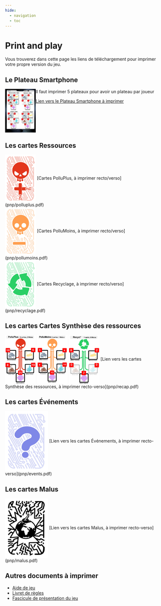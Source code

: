 ```yaml
---
hide:
  - navigation
  - toc
---
```


# Print and play

Vous trouverez dans cette page les liens de téléchargement pour imprimer votre propre version du jeu.

## Le Plateau Smartphone
<img alt="Plateau.jpeg" src="../img/Plateau.jpeg" width="100" align="left"/>

Il faut imprimer 5 plateaux pour avoir un plateau par joueur

[Lien vers le Plateau Smartphone à imprimer](docCommuns/Plateau.pdf) 

<br clear="left"/>

## Les cartes Ressources

<img alt="cartePlluPlus.jpg" src="../img/cartePlluPlus.jpg" width="100" align="center"/>
[Cartes PolluPlus, à imprimer recto/verso](pnp/polluplus.pdf)
<br clear="left"/>

<img alt="cartePolluMoins.jpg" src="../img/cartePolluMoins.jpg" width="100" align="center"/>
[Cartes PolluMoins, à imprimer recto/verso](pnp/pollumoins.pdf)
<br clear="left"/>

<img alt="carteRecycl.jpg" src="../img/carteRecycl.jpg" width="100" align="center"/>
[Cartes Recyclage, à imprimer recto/verso](pnp/recyclage.pdf)
<br clear="left"/>


## Les cartes Cartes Synthèse des ressources
<img alt="Cartes Synthèse PolluPlus" src="../img/SynthesePolluPlus.jpeg" width="100" align="center"/>
<img alt="Cartes Synthèse PolluMoins" src="../img/SynthesePolluMoins.jpeg" width="100" align="center"/>
<img alt="Cartes Synthèse Recycl'" src="../img/SyntheseRecycl.jpeg" width="100" align="center"/>
[Lien vers les cartes Synthèse des ressources, à imprimer recto-verso](pnp/recap.pdf)

## Les cartes Événements
<img alt="carteEvenement.png" src="../img/carteEvenement.png" width="140" align="center"/>
[Lien vers les cartes Événements, à imprimer recto-verso](pnp/events.pdf)
<br clear="left"/>

## Les cartes Malus
<img alt="carteMalusVerso.png" src="../img/carteMalusVerso.png" width="140" align="center"/>
[Lien vers les cartes Malus, à imprimer recto-verso](pnp/malus.pdf)
<br clear="left"/>

## Autres documents à imprimer

- [Aide de jeu](docCommuns/AideDeJeu.pdf)
- [Livret de règles](docCommuns/LivretDeRegles.pdf)
- [Fascicule de présentation du jeu](docCommuns/depliant.pdf)
